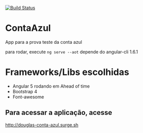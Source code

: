 [![Build Status](https://travis-ci.org/caina/conta-azul-test.svg?branch=master)](https://travis-ci.org/caina/conta-azul-test)
# ContaAzul
App para a prova teste da conta azul

para rodar, execute `ng serve --aot`
depende do angular-cli 1.6.1

# Frameworks/Libs escolhidas
- Angular 5 rodando em Ahead of time
- Bootstrap 4
- Font-awesome

## Para acessar a aplicação, acesse
http://douglas-conta-azul.surge.sh
